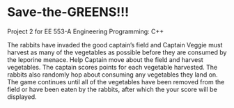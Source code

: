 # Save-the-GREENS!!!
Project 2 for EE 553-A Engineering Programming: C++ 

The rabbits have invaded the good captain’s field and Captain Veggie must harvest as 
many of the vegetables as possible before they are consumed by the leporine menace. 
Help Captain move about the field and harvest vegetables. The captain scores points for each 
vegetable harvested. The rabbits also randomly hop about consuming any vegetables they land on. The
game continues until all of the vegetables have been removed from the field or have been eaten by 
the rabbits, after which the your score will be displayed.

